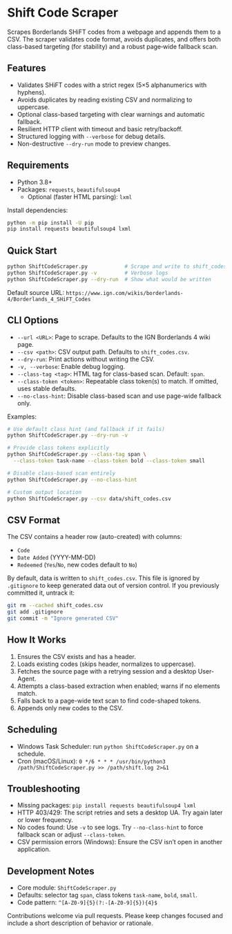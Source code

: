 # Shift Code Scraper

Scrapes Borderlands SHiFT codes from a webpage and appends them to a CSV. The scraper validates code format, avoids duplicates, and offers both class-based targeting (for stability) and a robust page‑wide fallback scan.

## Features

- Validates SHiFT codes with a strict regex (5×5 alphanumerics with hyphens).
- Avoids duplicates by reading existing CSV and normalizing to uppercase.
- Optional class-based targeting with clear warnings and automatic fallback.
- Resilient HTTP client with timeout and basic retry/backoff.
- Structured logging with `--verbose` for debug details.
- Non-destructive `--dry-run` mode to preview changes.

## Requirements

- Python 3.8+
- Packages: `requests`, `beautifulsoup4`
  - Optional (faster HTML parsing): `lxml`

Install dependencies:

```bash
python -m pip install -U pip
pip install requests beautifulsoup4 lxml
```

## Quick Start

```bash
python ShiftCodeScraper.py            # Scrape and write to shift_codes.csv
python ShiftCodeScraper.py -v         # Verbose logs
python ShiftCodeScraper.py --dry-run  # Show what would be written
```

Default source URL: `https://www.ign.com/wikis/borderlands-4/Borderlands_4_SHiFT_Codes`

## CLI Options

- `--url <URL>`: Page to scrape. Defaults to the IGN Borderlands 4 wiki page.
- `--csv <path>`: CSV output path. Defaults to `shift_codes.csv`.
- `--dry-run`: Print actions without writing the CSV.
- `-v, --verbose`: Enable debug logging.
- `--class-tag <tag>`: HTML tag for class-based scan. Default: `span`.
- `--class-token <token>`: Repeatable class token(s) to match. If omitted, uses stable defaults.
- `--no-class-hint`: Disable class-based scan and use page-wide fallback only.

Examples:

```bash
# Use default class hint (and fallback if it fails)
python ShiftCodeScraper.py --dry-run -v

# Provide class tokens explicitly
python ShiftCodeScraper.py --class-tag span \
  --class-token task-name --class-token bold --class-token small

# Disable class-based scan entirely
python ShiftCodeScraper.py --no-class-hint

# Custom output location
python ShiftCodeScraper.py --csv data/shift_codes.csv
```

## CSV Format

The CSV contains a header row (auto-created) with columns:

- `Code`
- `Date Added` (YYYY-MM-DD)
- `Redeemed` (`Yes`/`No`, new codes default to `No`)

By default, data is written to `shift_codes.csv`. This file is ignored by `.gitignore` to keep generated data out of version control. If you previously committed it, untrack it:

```bash
git rm --cached shift_codes.csv
git add .gitignore
git commit -m "Ignore generated CSV"
```

## How It Works

1. Ensures the CSV exists and has a header.
2. Loads existing codes (skips header, normalizes to uppercase).
3. Fetches the source page with a retrying session and a desktop User-Agent.
4. Attempts a class-based extraction when enabled; warns if no elements match.
5. Falls back to a page-wide text scan to find code-shaped tokens.
6. Appends only new codes to the CSV.

## Scheduling

- Windows Task Scheduler: run `python ShiftCodeScraper.py` on a schedule.
- Cron (macOS/Linux): `0 */6 * * * /usr/bin/python3 /path/ShiftCodeScraper.py >> /path/shift.log 2>&1`

## Troubleshooting

- Missing packages: `pip install requests beautifulsoup4 lxml`
- HTTP 403/429: The script retries and sets a desktop UA. Try again later or lower frequency.
- No codes found: Use `-v` to see logs. Try `--no-class-hint` to force fallback scan or adjust `--class-token`.
- CSV permission errors (Windows): Ensure the CSV isn’t open in another application.

## Development Notes

- Core module: `ShiftCodeScraper.py`
- Defaults: selector tag `span`, class tokens `task-name`, `bold`, `small`.
- Code pattern: `^[A-Z0-9]{5}(?:-[A-Z0-9]{5}){4}$`

Contributions welcome via pull requests. Please keep changes focused and include a short description of behavior or rationale.

